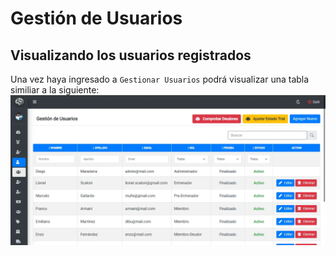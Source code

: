 # Gestión de Usuarios 

## Visualizando los usuarios registrados

Una vez haya ingresado a `Gestionar Usuarios` podrá visualizar una tabla similiar a la siguiente:
![Imagen de Gestionar Usuarios.](../../img/admin/gestionar_usuarios.webp "Pantalla de gestion de usuarios.")
